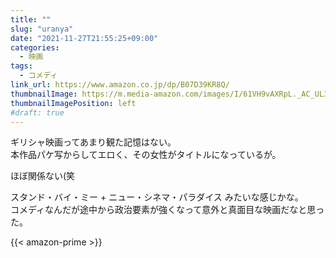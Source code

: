 ```yaml
---
title: ""
slug: "uranya"
date: "2021-11-27T21:55:25+09:00"
categories:
  - 映画
tags:
  - コメディ
link_url: https://www.amazon.co.jp/dp/B07D39KR8Q/
thumbnailImage: https://m.media-amazon.com/images/I/61VH9vAXRpL._AC_UL320_.jpg
thumbnailImagePosition: left
#draft: true
---
```

ギリシャ映画ってあまり観た記憶はない。  
本作品パケ写からしてエロく、その女性がタイトルになっているが。
<!--more-->
ほぼ関係ない(笑

スタンド・バイ・ミー + ニュー・シネマ・パラダイス みたいな感じかな。  
コメディなんだが途中から政治要素が強くなって意外と真面目な映画だなと思った。

{{< amazon-prime >}}
